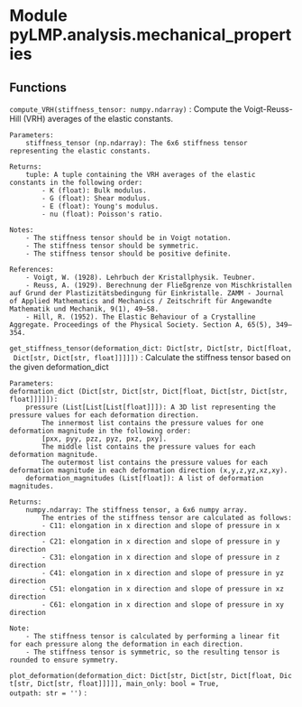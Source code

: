 Module pyLMP.analysis.mechanical_properties
===========================================

Functions
---------

    
`compute_VRH(stiffness_tensor: numpy.ndarray)`
:   Compute the Voigt-Reuss-Hill (VRH) averages of the elastic constants.
    
    Parameters:
        stiffness_tensor (np.ndarray): The 6x6 stiffness tensor representing the elastic constants.
    
    Returns:
        tuple: A tuple containing the VRH averages of the elastic constants in the following order:
            - K (float): Bulk modulus.
            - G (float): Shear modulus.
            - E (float): Young's modulus.
            - nu (float): Poisson's ratio.
    
    Notes:
        - The stiffness tensor should be in Voigt notation.
        - The stiffness tensor should be symmetric.
        - The stiffness tensor should be positive definite.
    
    References:
        - Voigt, W. (1928). Lehrbuch der Kristallphysik. Teubner.
        - Reuss, A. (1929). Berechnung der Fließgrenze von Mischkristallen auf Grund der Plastizitätsbedingung für Einkristalle. ZAMM - Journal of Applied Mathematics and Mechanics / Zeitschrift für Angewandte Mathematik und Mechanik, 9(1), 49–58.
        - Hill, R. (1952). The Elastic Behaviour of a Crystalline Aggregate. Proceedings of the Physical Society. Section A, 65(5), 349–354.

    
`get_stiffness_tensor(deformation_dict: Dict[str, Dict[str, Dict[float, Dict[str, Dict[str, float]]]]])`
:   Calculate the stiffness tensor based on the given deformation_dict
    
    Parameters:
    deformation_dict (Dict[str, Dict[str, Dict[float, Dict[str, Dict[str, float]]]]]): 
        pressure (List[List[List[float]]]): A 3D list representing the pressure values for each deformation direction.
            The innermost list contains the pressure values for one deformation magnitude in the following order:
            [pxx, pyy, pzz, pyz, pxz, pxy].
            The middle list contains the pressure values for each deformation magnitude.
            The outermost list contains the pressure values for each deformation magnitude in each deformation direction (x,y,z,yz,xz,xy).
        deformation_magnitudes (List[float]): A list of deformation magnitudes.
    
    Returns:
        numpy.ndarray: The stiffness tensor, a 6x6 numpy array.
            The entries of the stiffness tensor are calculated as follows:
            - C11: elongation in x direction and slope of pressure in x direction
            - C21: elongation in x direction and slope of pressure in y direction
            - C31: elongation in x direction and slope of pressure in z direction
            - C41: elongation in x direction and slope of pressure in yz direction
            - C51: elongation in x direction and slope of pressure in xz direction
            - C61: elongation in x direction and slope of pressure in xy direction
    
    Note:
        - The stiffness tensor is calculated by performing a linear fit for each pressure along the deformation in each direction.
        - The stiffness tensor is symmetric, so the resulting tensor is rounded to ensure symmetry.

    
`plot_deformation(deformation_dict: Dict[str, Dict[str, Dict[float, Dict[str, Dict[str, float]]]]], main_only: bool = True, outpath: str = '')`
: